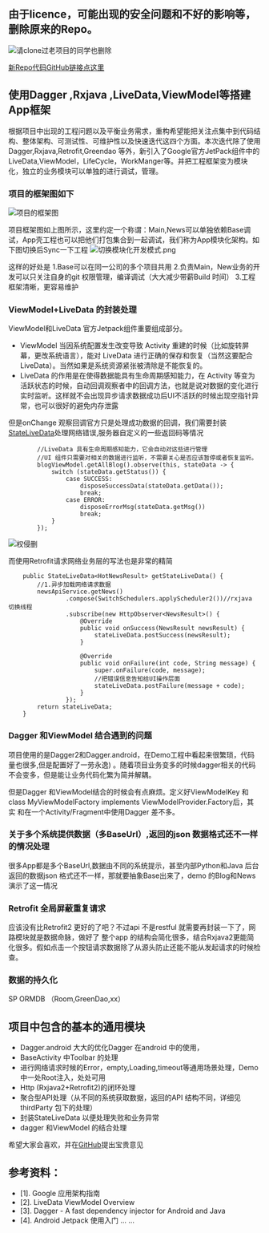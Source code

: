 ## 由于licence，可能出现的安全问题和不好的影响等，删除原来的Repo。

![请clone过老项目的同学也删除](https://upload-images.jianshu.io/upload_images/2376786-f20e3d508f535fde.png?imageMogr2/auto-orient/strip%7CimageView2/2/w/1024)

[新Repo代码GitHub链接点这里](https://github.com/AnyLifeZLB/MVP-Dagger2-Rxjava2)

## 使用Dagger ,Rxjava ,LiveData,ViewModel等搭建App框架

根据项目中出现的工程问题以及平衡业务需求，重构希望能把关注点集中到代码结构、整体架构、可测试性、可维护性以及快速迭代这四个方面。本次迭代除了使用Dagger,Rxjava,Retrofit,Greendao 等外，新引入了Google官方JetPack组件中的LiveData,ViewModel，LifeCycle，WorkManger等。并把工程框架变为模块化，独立的业务模块可以单独的进行调试，管理。

 ### 项目的框架图如下
  
![项目的框架图](https://upload-images.jianshu.io/upload_images/2376786-012ea22c70e01dc6.png?imageMogr2/auto-orient/strip%7CimageView2/2/w/555)

项目框架图如上图所示，这里约定一个称谓：Main,News可以单独依赖Base调试，App壳工程也可以把他们打包集合到一起调试，我们称为App模块化架构。如下图切换后Sync一下工程
![切换模块化开发模式.png](https://upload-images.jianshu.io/upload_images/2376786-9545b108bb8ada6f.png?imageMogr2/auto-orient/strip%7CimageView2/2/w/567)

这样的好处是
1.Base可以在同一公司的多个项目共用 
2.负责Main，New业务的开发可以只关注自身的git 权限管理，编译调试（大大减少带薪Build 时间）
3.工程框架清晰，更容易维护

### ViewModel+LiveData 的封装处理

ViewModel和LiveData 官方Jetpack组件重要组成部分。
- ViewModel 当因系统配置发生改变导致 Activity 重建的时候（比如旋转屏幕，更改系统语言），能对 LiveData 进行正确的保存和恢复（当然这要配合 LiveData）。当然如果是系统资源紧张被清除是不能恢复的。
- LiveData 的作用是在使得数据能具有生命周期感知能力，在 Activity 等变为活跃状态的时候，自动回调观察者中的回调方法，也就是说对数据的变化进行实时监听。这样就不会出现异步请求数据成功后UI不活跃的时候出现空指针异常，也可以很好的避免内存泄露

但是onChange 观察回调官方只是处理成功数据的回调，我们需要封装[StateLiveData](https://github.com/AnyLifeZLB/MVP-Dagger2-Rxjava2/blob/master/baselib/src/main/java/com/zlb/statelivedata/StateLiveData.java)处理网络错误,服务器自定义的一些返回码等情况
```
        //LiveData 具有生命周期感知能力，它会自动对这些进行管理
        //UI 组件只需要对相关的数据进行监听，不需要关心是否应该暂停或者恢复监听。 
        blogViewModel.getAllBlog().observe(this, stateData -> {
            switch (stateData.getStatus()) {
                case SUCCESS:
                    disposeSuccessData(stateData.getData());
                    break;
                case ERROR:
                    disposeErrorMsg(stateData.getMsg())
                    break;
            }
        });
```
![权侵删](https://upload-images.jianshu.io/upload_images/2376786-e0ad051dac85fa05.png?imageMogr2/auto-orient/strip%7CimageView2/2/w/1240)

而使用Retrofit请求网络业务层的写法也是非常的精简

```
    public StateLiveData<HotNewsResult> getStateLiveData() {
        //1.异步加载网络请求数据
        newsApiService.getNews()
                .compose(SwitchSchedulers.applyScheduler2())//rxjava 切换线程
                .subscribe(new HttpObserver<NewsResult>() {
                    @Override
                    public void onSuccess(NewsResult newsResult) {
                        stateLiveData.postSuccess(newsResult);
                    }

                    @Override
                    public void onFailure(int code, String message) {
                        super.onFailure(code, message);
                        //把错误信息告知给UI操作层面
                        stateLiveData.postFailure(message + code);
                    }
                });
        return stateLiveData;
    }
```

### Dagger 和ViewModel 结合遇到的问题

项目使用的是Dagger2和Dagger.android，在Demo工程中看起来很繁琐，代码量也很多,但是配置好了一劳永逸) 。随着项目业务变多的时候dagger相关的代码不会变多，但是能让业务代码化繁为简并解耦。

但是Dagger 和ViewModel结合的时候会有点麻烦。定义好ViewModelKey 和 class MyViewModelFactory implements ViewModelProvider.Factory后，其实 和在一个Activity/Fragment中使用Dagger 差不多。

### 关于多个系统提供数据（多BaseUrl）,返回的json 数据格式还不一样的情况处理
很多App都是多个BaseUrl,数据由不同的系统提示，甚至内部Python和Java 后台返回的数据json 格式还不一样，那就要抽象Base出来了，demo 的Blog和News 演示了这一情况

### Retrofit 全局屏蔽重复请求

应该没有比Retrofit2 更好的了吧？不过api 不是restful 就需要再封装一下了，网路模块就是数据命脉，做好了
整个app 的结构会简化很多，结合Rxjava2更能简化很多。假如点击一个按钮请求数据除了从源头防止还能不能从发起请求的时候检查。

### 数据的持久化
   SP 
   ORMDB （Room,GreenDao,xx）


## 项目中包含的基本的通用模块
- Dagger.android 大大的优化Dagger 在android 中的使用，
- BaseActivity 中Toolbar 的处理
- 进行网络请求时候的Error，empty,Loading,timeout等通用场景处理，Demo中一处Root注入，处处可用
- Http (Rxjava2+Retrofit2)的闭环处理
- 聚合型API处理（从不同的系统获取数据，返回的API 结构不同，详细见thirdParty 包下的处理）
- 封装StateLiveData 以便处理失败和业务异常
- dagger 和ViewModel 的结合处理

希望大家会喜欢，并在[GitHub](https://github.com/AnyLifeZLB/MVP-Dagger2-Rxjava2)提出宝贵意见

## 参考资料：

- [1]. Google 应用架构指南
- [2]. LiveData ViewModel Overview
- [3]. Dagger - A fast dependency injector for Android and Java
- [4]. Android Jetpack 使用入门
... ...







